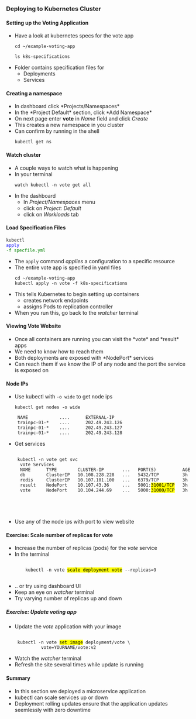 ### Deploying to Kubernetes Cluster



#### Setting up the Voting Application
* Have a look at kubernetes specs for the vote app
   ```
   cd ~/example-voting-app
   ```
   ```
   ls k8s-specifications
   ```
* Folder contains specification files for 
   + Deployments
   + Services


#### Creating a namespace
* <!-- .element: class="fragment" data-fragment-index="0" -->In dashboard click *Projects/Namespaces*
* <!-- .element: class="fragment" data-fragment-index="1" -->In the *Project Default* section, click *Add Namespace*
* <!-- .element: class="fragment" data-fragment-index="2" -->On next page
  enter **vote** in *Name* field and click *Create*
* <!-- .element: class="fragment" data-fragment-index="3" -->This creates a new namespace in you cluster
* <!-- .element: class="fragment" data-fragment-index="4" -->Can confirm by running in the shell
   ```
   kubectl get ns
   ```


#### Watch cluster
* <!-- .element: class="fragment" data-fragment-index="0" -->A couple ways to watch what is happening
* <!-- .element: class="fragment" data-fragment-index="1" -->In your terminal
   ```
   watch kubectl -n vote get all
   ```
* <!-- .element: class="fragment" data-fragment-index="2" -->In the dashboard
  - In *Project/Namespaces* menu
  - click on *Project: Default*
  - click on *Workloads* tab


#### Load Specification Files
<code>kubectl </code><code style="color:blue;">apply</code><code style="color:green;"> -f specfile.yml</code>

* The <!-- .element: class="fragment" data-fragment-index="0" -->`apply` command _applies_ a configuration to a specific resource
*  <!-- .element: class="fragment" data-fragment-index="1" -->The entire vote app is specified in yaml files
   ```
   cd ~/example-voting-app
   kubectl apply -n vote -f k8s-specifications
   ```
* <!-- .element: class="fragment" data-fragment-index="2" -->This tells Kubernetes to begin setting up containers
   + creates network endpoints
   + assigns Pods to replication controller
* When you run this, go back to the <!-- .element: class="fragment" data-fragment-index="3" -->_watcher_ terminal



#### Viewing Vote Website
* <!-- .element: class="fragment" data-fragment-index="0" -->Once all containers are running you can visit the *vote* and *result* apps
* <!-- .element: class="fragment" data-fragment-index="1" -->We need to know how to reach them
* <!-- .element: class="fragment" data-fragment-index="2" -->Both deployments are exposed with *NodePort* services
* <!-- .element: class="fragment" data-fragment-index="3" -->Can reach them if we know the IP of any node and the port the service is exposed on



#### Node IPs
* <!-- .element: class="fragment stretch" data-fragment-index="0" -->Use kubectl with <code>-o wide</code> to get node ips
   ```
   kubectl get nodes -o wide
   ```
   ```
    NAME            ....      EXTERNAL-IP      
    trainpc-01-*    ....      202.49.243.126   
    trainpc-01-*    ....      202.49.243.127   
    trainpc-01-*    ....      202.49.243.128   
   ```
* <!-- .element: class="fragment" data-fragment-index="1" -->Get services
   <pre><code data-trim data-noescape>
   kubectl -n vote get svc
	vote Services
	NAME      TYPE        CLUSTER-IP       ...   PORT(S)          AGE
	db        ClusterIP   10.108.228.228   ...   5432/TCP         3h
	redis     ClusterIP   10.107.101.100   ...   6379/TCP         3h
	result    NodePort    10.107.43.36     ...   5001:<mark>31001/TCP</mark>   3h
	vote      NodePort    10.104.244.69    ...   5000:<mark>31000/TCP</mark>   3h
</code></pre> <!-- .element: style="font-size:13pt;" -->
* <!-- .element: class="fragment" data-fragment-index="2" -->Use any of the
  node ips with port to view website



#### Exercise: Scale number of replicas for vote

* Increase the number of replicas (pods) for the _vote_ service
* <!-- .element: class="fragment" data-fragment-index="0" -->In the terminal
   <pre class="fragment" data-fragment-index="1"><code data-trim data-noescape>
      kubectl -n vote <mark>scale deployment vote</mark> --replicas=9
    </code></pre>
* <!-- .element: class="fragment" data-fragment-index="2" -->.. or try using dashboard UI
* Keep an eye on <!-- .element: class="fragment" data-fragment-index="3" -->_watcher_ terminal 
* Try varying number of replicas up and down<!-- .element: class="fragment" data-fragment-index="4" -->



##### Exercise:  Update voting app
* Update the _vote_ application with your image
   <pre><code data-trim data-noescape>
   kubectl -n vote <mark>set image</mark> deployment/vote \
            vote=YOURNAME/vote:v2
  </code></pre>
* Watch the _watcher_ terminal
* Refresh the site several times while update is running


#### Summary
* In this section we deployed a microservice application
* kubectl can scale services up or down
* Deployment rolling updates ensure that the application updates seemlessly
  with zero downtime
